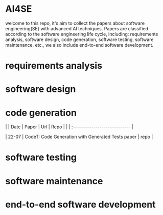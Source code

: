 # AI4SE
welcome to this repo, it's aim to collect the papers about software engineering(SE) with advanced AI techniques.
Papers are classified according to the software engineering life cycle, including: requirements analysis, software design, code generation, software testing, software maintenance, etc., we also include end-to-end software development.
# requirements analysis

# software design

# code generation
| | Date | Paper | Url | Repo | |
| :---------------------------- |


| 22-07 | CodeT: Code Generation with Generated Tests paper | repo | 


# software testing

# software maintenance

# end-to-end software development

